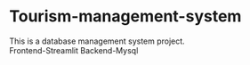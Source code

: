 # Tourism-management-system
This is a database management system project.  
Frontend-Streamlit
Backend-Mysql
